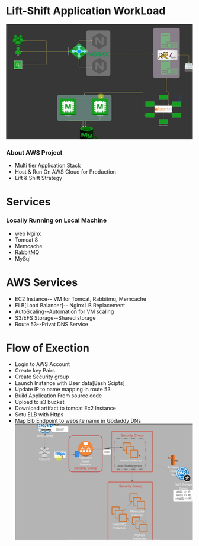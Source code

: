# Lift-Shift Application WorkLoad
![Local Architect](https://github.com/aleem632/Lift-Shift/blob/6d99f524ec7c0460bfade81d8ded96025d939dc1/Lift-Shift.png)

### About AWS Project
- Multi tier Application Stack
- Host & Run On AWS Cloud for Production
- Lift & Shift Strategy
# Services
### Locally Running on Local Machine
- web Nginx
- Tomcat 8 
- Memcache
- RabbitMQ
- MySql
# AWS Services 
- EC2 Instance-- VM for Tomcat, Rabbitmq, Memcache
- ELB[Load Balancer]-- Nginx LB Replacement
- AutoScaling--Automation for VM scaling
- S3/EFS Storage--Shared storage
- Route 53--Privat DNS Service
# Flow of Exection
- Login to AWS Account
- Create key Pairs
- Create Security group
- Launch Instance with User data[Bash Scipts]
- Update IP to name mapping in route 53
- Build Application From source code 
- Upload to s3 bucket
- Download artifact to tomcat Ec2 Instance
- Setu ELB with Https
- Map Elb Endpoint to website name in Godaddy DNs
![AWS](https://github.com/aleem632/Lift-Shift/blob/8dc3578d4bfabd65b31ea7d40600763b12e2230b/Diagram/Lift-shift-AWS.png)





